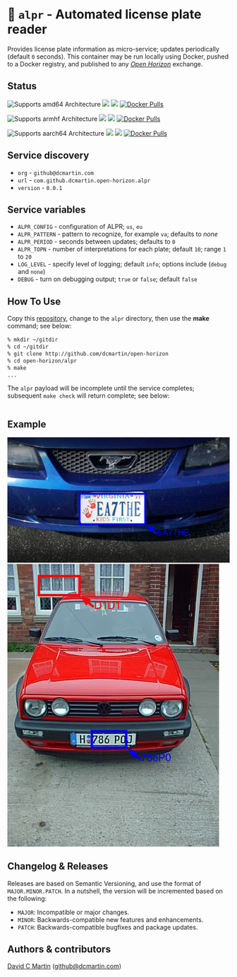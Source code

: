 # &#128663; `alpr` - Automated license plate reader

Provides license plate information as micro-service; updates periodically (default `0` seconds).  This container may be run locally using Docker, pushed to a Docker registry, and published to any [_Open Horizon_][open-horizon] exchange.

## Status

![Supports amd64 Architecture][amd64-shield]
[![](https://images.microbadger.com/badges/image/dcmartin/amd64_com.github.dcmartin.open-horizon.alpr.svg)](https://microbadger.com/images/dcmartin/amd64_com.github.dcmartin.open-horizon.alpr "Get your own image badge on microbadger.com")
[![](https://images.microbadger.com/badges/version/dcmartin/amd64_com.github.dcmartin.open-horizon.alpr.svg)](https://microbadger.com/images/dcmartin/amd64_com.github.dcmartin.open-horizon.alpr "Get your own version badge on microbadger.com")
[![Docker Pulls][pulls-amd64]][docker-amd64]

[docker-amd64]: https://hub.docker.com/r/dcmartin/amd64_com.github.dcmartin.open-horizon.alpr
[pulls-amd64]: https://img.shields.io/docker/pulls/dcmartin/amd64_com.github.dcmartin.open-horizon.alpr.svg

![Supports armhf Architecture][arm-shield]
[![](https://images.microbadger.com/badges/image/dcmartin/arm_com.github.dcmartin.open-horizon.alpr.svg)](https://microbadger.com/images/dcmartin/arm_com.github.dcmartin.open-horizon.alpr "Get your own image badge on microbadger.com")
[![](https://images.microbadger.com/badges/version/dcmartin/arm_com.github.dcmartin.open-horizon.alpr.svg)](https://microbadger.com/images/dcmartin/arm_com.github.dcmartin.open-horizon.alpr "Get your own version badge on microbadger.com")
[![Docker Pulls][pulls-arm]][docker-arm]

[docker-arm]: https://hub.docker.com/r/dcmartin/arm_com.github.dcmartin.open-horizon.alpr
[pulls-arm]: https://img.shields.io/docker/pulls/dcmartin/arm_com.github.dcmartin.open-horizon.alpr.svg

![Supports aarch64 Architecture][arm64-shield]
[![](https://images.microbadger.com/badges/image/dcmartin/arm64_com.github.dcmartin.open-horizon.alpr.svg)](https://microbadger.com/images/dcmartin/arm64_com.github.dcmartin.open-horizon.alpr "Get your own image badge on microbadger.com")
[![](https://images.microbadger.com/badges/version/dcmartin/arm64_com.github.dcmartin.open-horizon.alpr.svg)](https://microbadger.com/images/dcmartin/arm64_com.github.dcmartin.open-horizon.alpr "Get your own version badge on microbadger.com")
[![Docker Pulls][pulls-arm64]][docker-arm64]

[docker-arm64]: https://hub.docker.com/r/dcmartin/arm64_com.github.dcmartin.open-horizon.alpr
[pulls-arm64]: https://img.shields.io/docker/pulls/dcmartin/arm64_com.github.dcmartin.open-horizon.alpr.svg

[arm64-shield]: https://img.shields.io/badge/aarch64-yes-green.svg
[amd64-shield]: https://img.shields.io/badge/amd64-yes-green.svg
[arm-shield]: https://img.shields.io/badge/armhf-yes-green.svg

## Service discovery
+ `org` - `github@dcmartin.com`
+ `url` - `com.github.dcmartin.open-horizon.alpr`
+ `version` - `0.0.1`

## Service variables
+ `ALPR_CONFIG` - configuration of ALPR; `us`, `eu`
+ `ALPR_PATTERN` - pattern to recognize, for example `va`; defaults to _none_
+ `ALPR_PERIOD` - seconds between updates; defaults to `0`
+ `ALPR_TOPN` - number of interpretations for each plate; default `10`; range `1` to `20`
+ `LOG_LEVEL` - specify level of logging; default `info`; options include (`debug` and `none`)
+ `DEBUG` - turn on debugging output; `true` or `false`; default `false`

## How To Use

Copy this [repository][repository], change to the `alpr` directory, then use the **make** command; see below:

```
% mkdir ~/gitdir
% cd ~/gitdir
% git clone http://github.com/dcmartin/open-horizon
% cd open-horizon/alpr
% make
...

```

The `alpr` payload will be incomplete until the service completes; subsequent `make check` will return complete; see below:

```
```

## Example

![](samples/ea7the-alpr.jpg?raw=true "EA7THE")
![](samples/h786poj-alpr.jpg?raw=true "H786POJ")

## Changelog & Releases

Releases are based on Semantic Versioning, and use the format
of ``MAJOR.MINOR.PATCH``. In a nutshell, the version will be incremented
based on the following:

- ``MAJOR``: Incompatible or major changes.
- ``MINOR``: Backwards-compatible new features and enhancements.
- ``PATCH``: Backwards-compatible bugfixes and package updates.

## Authors & contributors

[David C Martin][dcmartin] (github@dcmartin.com)

[userinput]: ../alpr/userinput.json
[service-json]: ../alpr/service.json
[build-json]: ../alpr/build.json
[dockerfile]: ../alpr/Dockerfile


[dcmartin]: https://github.com/dcmartin
[issue]: https://github.com/dcmartin/open-horizon/issues
[macos-install]: http://pkg.bluehorizon.network/macos
[open-horizon]: http://github.com/open-horizon/
[repository]: https://github.com/dcmartin/open-horizon
[setup]: ../setup/README.md
